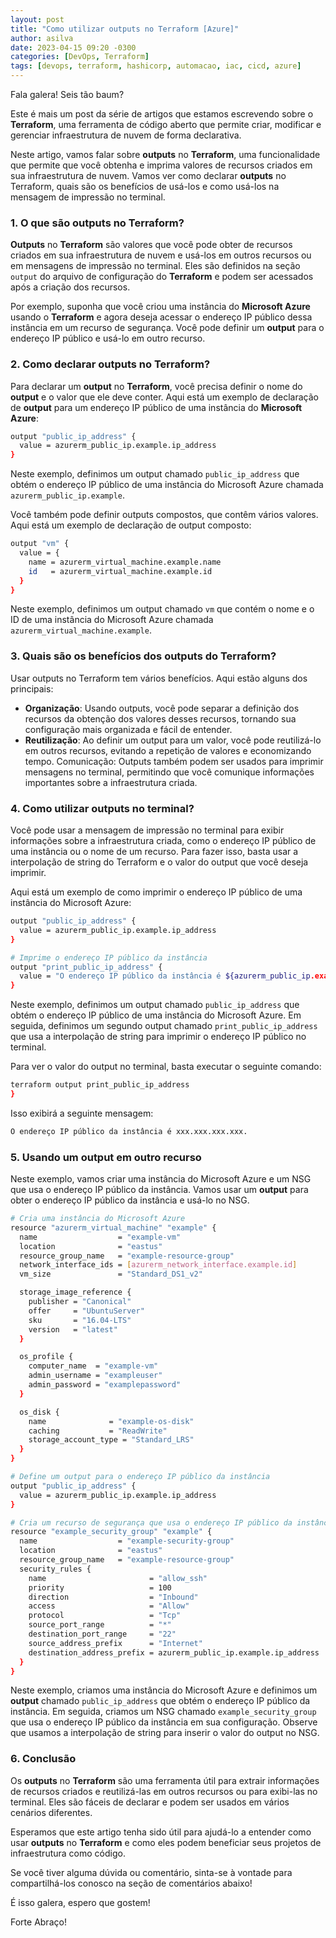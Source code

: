 ```yaml
---
layout: post
title: "Como utilizar outputs no Terraform [Azure]"
author: asilva
date: 2023-04-15 09:20 -0300
categories: [DevOps, Terraform]
tags: [devops, terraform, hashicorp, automacao, iac, cicd, azure]
---
```


Fala galera! Seis tão baum?

Este é mais um post da série de artigos que estamos escrevendo sobre o **Terraform**, uma ferramenta de código aberto que permite criar, modificar e gerenciar infraestrutura de nuvem de forma declarativa.

Neste artigo, vamos falar sobre **outputs** no **Terraform**, uma funcionalidade que permite que você obtenha e imprima valores de recursos criados em sua infraestrutura de nuvem. Vamos ver como declarar **outputs** no Terraform, quais são os benefícios de usá-los e como usá-los na mensagem de impressão no terminal.

### **1. O que são outputs no Terraform?**

**Outputs** no **Terraform** são valores que você pode obter de recursos criados em sua infraestrutura de nuvem e usá-los em outros recursos ou em mensagens de impressão no terminal. Eles são definidos na seção `output` do arquivo de configuração do **Terraform** e podem ser acessados após a criação dos recursos.

Por exemplo, suponha que você criou uma instância do **Microsoft Azure** usando o **Terraform** e agora deseja acessar o endereço IP público dessa instância em um recurso de segurança. Você pode definir um **output** para o endereço IP público e usá-lo em outro recurso.

### **2. Como declarar outputs no Terraform?**

Para declarar um **output** no **Terraform**, você precisa definir o nome do **output** e o valor que ele deve conter. Aqui está um exemplo de declaração de **output** para um endereço IP público de uma instância do **Microsoft Azure**:

````bash
output "public_ip_address" {
  value = azurerm_public_ip.example.ip_address
}
````

Neste exemplo, definimos um output chamado `public_ip_address` que obtém o endereço IP público de uma instância do Microsoft Azure chamada `azurerm_public_ip.example`.

Você também pode definir outputs compostos, que contêm vários valores. Aqui está um exemplo de declaração de output composto:

````bash
output "vm" {
  value = {
    name = azurerm_virtual_machine.example.name
    id   = azurerm_virtual_machine.example.id
  }
}
````

Neste exemplo, definimos um output chamado `vm` que contém o nome e o ID de uma instância do Microsoft Azure chamada `azurerm_virtual_machine.example`.

### **3. Quais são os benefícios dos outputs do Terraform?**

Usar outputs no Terraform tem vários benefícios. Aqui estão alguns dos principais:

- **Organização**: Usando outputs, você pode separar a definição dos recursos da obtenção dos valores desses recursos, tornando sua configuração mais organizada e fácil de entender.
- **Reutilização**: Ao definir um output para um valor, você pode reutilizá-lo em outros recursos, evitando a repetição de valores e economizando tempo.
Comunicação: Outputs também podem ser usados para imprimir mensagens no terminal, permitindo que você comunique informações importantes sobre a infraestrutura criada.

### **4. Como utilizar outputs no terminal?**

Você pode usar a mensagem de impressão no terminal para exibir informações sobre a infraestrutura criada, como o endereço IP público de uma instância ou o nome de um recurso. Para fazer isso, basta usar a interpolação de string do Terraform e o valor do output que você deseja imprimir. 

Aqui está um exemplo de como imprimir o endereço IP público de uma instância do Microsoft Azure:

````bash
output "public_ip_address" {
  value = azurerm_public_ip.example.ip_address
}

# Imprime o endereço IP público da instância
output "print_public_ip_address" {
  value = "O endereço IP público da instância é ${azurerm_public_ip.example.ip_address}"
}
````

Neste exemplo, definimos um output chamado `public_ip_address` que obtém o endereço IP público de uma instância do Microsoft Azure. Em seguida, definimos um segundo output chamado `print_public_ip_address` que usa a interpolação de string para imprimir o endereço IP público no terminal.

Para ver o valor do output no terminal, basta executar o seguinte comando:

````bash
terraform output print_public_ip_address
}
````

Isso exibirá a seguinte mensagem:

````bash
O endereço IP público da instância é xxx.xxx.xxx.xxx.
````

### **5. Usando um output em outro recurso**

Neste exemplo, vamos criar uma instância do Microsoft Azure e um NSG que usa o endereço IP público da instância. Vamos usar um **output** para obter o endereço IP público da instância e usá-lo no NSG.

````bash
# Cria uma instância do Microsoft Azure
resource "azurerm_virtual_machine" "example" {
  name                  = "example-vm"
  location              = "eastus"
  resource_group_name   = "example-resource-group"
  network_interface_ids = [azurerm_network_interface.example.id]
  vm_size               = "Standard_DS1_v2"

  storage_image_reference {
    publisher = "Canonical"
    offer     = "UbuntuServer"
    sku       = "16.04-LTS"
    version   = "latest"
  }

  os_profile {
    computer_name  = "example-vm"
    admin_username = "exampleuser"
    admin_password = "examplepassword"
  }

  os_disk {
    name              = "example-os-disk"
    caching           = "ReadWrite"
    storage_account_type = "Standard_LRS"
  }
}

# Define um output para o endereço IP público da instância
output "public_ip_address" {
  value = azurerm_public_ip.example.ip_address
}

# Cria um recurso de segurança que usa o endereço IP público da instância
resource "example_security_group" "example" {
  name                  = "example-security-group"
  location              = "eastus"
  resource_group_name   = "example-resource-group"
  security_rules {
    name                       = "allow_ssh"
    priority                   = 100
    direction                  = "Inbound"
    access                     = "Allow"
    protocol                   = "Tcp"
    source_port_range          = "*"
    destination_port_range     = "22"
    source_address_prefix      = "Internet"
    destination_address_prefix = azurerm_public_ip.example.ip_address
  }
}
````

Neste exemplo, criamos uma instância do Microsoft Azure e definimos um **output** chamado `public_ip_address` que obtém o endereço IP público da instância. Em seguida, criamos um NSG chamado `example_security_group` que usa o endereço IP público da instância em sua configuração. Observe que usamos a interpolação de string para inserir o valor do output no NSG.

### **6. Conclusão**

Os **outputs** no **Terraform** são uma ferramenta útil para extrair informações de recursos criados e reutilizá-las em outros recursos ou para exibi-las no terminal. Eles são fáceis de declarar e podem ser usados em vários cenários diferentes. 

Esperamos que este artigo tenha sido útil para ajudá-lo a entender como usar **outputs** no **Terraform** e como eles podem beneficiar seus projetos de infraestrutura como código. 

Se você tiver alguma dúvida ou comentário, sinta-se à vontade para compartilhá-los conosco na seção de comentários abaixo!

É isso galera, espero que gostem!

Forte Abraço!
